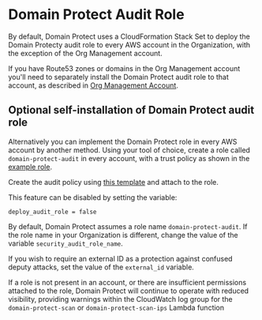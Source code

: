 # Domain Protect Audit Role

By default, Domain Protect uses a CloudFormation Stack Set to deploy the Domain Protecty audit role to every AWS account in the Organization, with the exception of the Org Management account.

If you have Route53 zones or domains in the Org Management account you'll need to separately install the Domain Protect audit role to that account, as described in [Org Management Account](org-management.md).

## Optional self-installation of Domain Protect audit role

Alternatively you can implement the Domain Protect role in every AWS account by another method. Using your tool of choice, create a role called `domain-protect-audit` in every account, with a trust policy as shown in the [example role](https://github.com/domain-protect/terraform-aws-domain-protect/blob/main/aws-iam-policies/domain-protect-audit-trust.json).

Create the audit policy using [this template](https://github.com/domain-protect/terraform-aws-domain-protect/blob/main/aws-iam-policies/domain-protect-audit.json) and attach to the role.

This feature can be disabled by setting the variable:
```
deploy_audit_role = false
```
By default, Domain Protect assumes a role name `domain-protect-audit`. If the role name in your Organization is different, change the value of the variable `security_audit_role_name`.

If you wish to require an external ID as a protection against confused deputy attacks, set the value of the `external_id` variable.

If a role is not present in an account, or there are insufficient permissions attached to the role, Domain Protect will continue to operate with reduced visibility, providing warnings within the CloudWatch log group for the `domain-protect-scan` or `domain-protect-scan-ips` Lambda function
